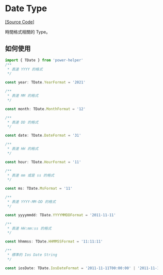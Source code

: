 # Date Type

[[Source Code]](https://github.com/KHC-ZhiHao/PowerHelper/lib/types/date.ts)

時間格式相關的 Type。

## 如何使用

```ts
import { TDate } from 'power-helper'
/**
 * 表達 YYYY 的格式
 */

const year: TDate.YearFormat = '2021'

/**
 * 表達 MM 的格式
 */

const month: TDate.MonthFormat = '12'

/**
 * 表達 DD 的格式
 */

const date: TDate.DateFormat = '31'

/**
 * 表達 HH 的格式
 */

const hour: TDate.HourFormat = '11'

/**
 * 表達 mm 或是 ss 的格式
 */

const ms: TDate.MsFormat = '11'

/**
 * 表達 YYYY-MM-DD 的格式
 */

const yyyymmdd: TDate.YYYYMMDDFormat = '2011-11-11'

/**
 * 表達 HH:mm:ss 的格式
 */

const hhmmss: TDate.HHMMSSFormat = '11:11:11'

/**
 * 標準的 Ios Date String
 */

const iosDate: TDate.IosDateFormat = '2011-11-11T00:00:00' | '2011-11-11T00:00:00Z' | '2011-11-11T00:00:00+08:00'
```
